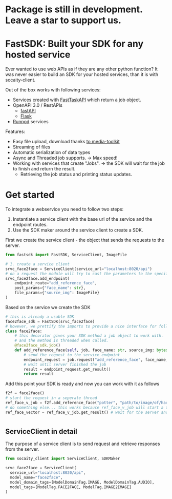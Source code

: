 # Package is still in development. Leave a star to support us.

# FastSDK: Built your SDK for any hosted service

Ever wanted to use web APIs as if they are any other python function?
It was never easier to build an SDK for your hosted services, than it is with socaity-client.

Out of the box works with following services:
- Services created with [FastTaskAPI](https://github.com/SocAIty/socaity-router) which return a job object.
- OpenAPI 3.0 / RestAPIs
  - [fastAPI](https://github.com/tiangolo/fastapi)
  - [Flask](https://flask.palletsprojects.com/en/2.0.x/)
- [Runpod](https://github.com/runpod/runpod-python) services

Features:
- Easy file upload, download thanks [to media-toolkit](https://github.com/SocAIty/media-toolkit)
- Streaming of files 
- Automatic serialization of data types
- Async and Threaded job supports. -> Max speed!
- Working with services that create "Jobs". -> the SDK will wait for the job to finish and return the result.
  - Retrieving the job status and printing status updates.

# Get started

To integrate a webservice you need to follow two steps:
1. Instantiate a service client with the base url of the service and the endpoint routes.
2. Use the SDK maker around the service client to create a SDK.

First we create the service client - the object that sends the requests to the server.
```python
from fastsdk import FastSDK, ServiceClient, ImageFile

# 1. create a service client
srvc_face2face = ServiceClient(service_url="localhost:8020/api")
# on a request the module will try to cast the parameters to the specified types
srvc_face2face.add_endpoint(
    endpoint_route="add_reference_face",
    post_params={"face_name": str},
    file_params={"source_img": ImageFile} 
)
```
Based on the service we create the SDK
````python
# this is already a usable SDK
face2face_sdk = FastSDK(srvc_face2face) 
# however, we prettify the imports to provide a nice interface for follow up developers
class face2face:
    # this decorator gives your SDK method a job object to work with. 
    # and the method is threaded when called.
    @face2face_sdk.job() 
    def add_reference_face(self, job, face_name: str, source_img: bytes, save: bool = True):
        # send the request to the service endpoint
        endpoint_request = job.request("add_reference_face", face_name, source_img, save)
        # wait until server finished the job
        result = endpoint_request.get_result() 
        return result
````
Add this point your SDK is ready and now you can work with it as follows
```python
f2f = face2face()
# start the request in a seperate thread
ref_face_v_job = f2f.add_reference_face("potter", "path/to/image/of/harry", save=True)
# do something else... this works becauce ref_face_v_job will start a thread
ref_face_vector = ref_face_v_job.get_result() # wait for the server and thread to finish the job
```

#  

## ServiceClient in detail
The purpose of a service client is to send request and retrieve responses from the server.
  ```python
from socaity_client import ServiceClient, SDKMaker

srvc_face2face = ServiceClient(
    service_url="localhost:8020/api",
    model_name="face2face",
    model_domain_tags=[ModelDomainTag.IMAGE, ModelDomainTag.AUDIO],
    model_tags=[ModelTag.FACE2FACE, ModelTag.IMAGE2IMAGE]
)

````

